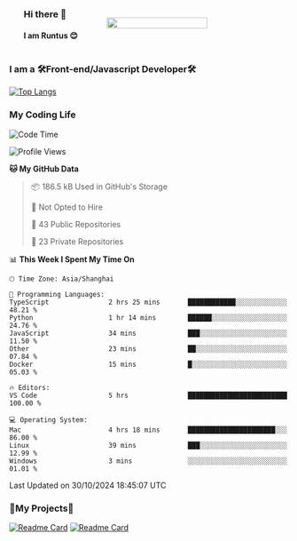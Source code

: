

<div style="display: flex;  align-items: center; justify-content: space-around;">
    <div>    
        <h3>Hi there 👋</h3>
        <h4> I am Runtus 😊 </h4>
    </div>
    <img src="https://github-readme-stats.vercel.app/api?username=Runtus&show_icons=true&theme=tokyonight" width="60%" />
</div>





### I am a 🛠Front-end/Javascript Developer🛠 

[![Top Langs](https://github-readme-stats.vercel.app/api/top-langs/?username=Runtus&hide=css,vue,scss,Ruby)](https://github.com/Runtus/pixiv-server-ts)


### My Coding Life
<!--START_SECTION:waka-->
![Code Time](http://img.shields.io/badge/Code%20Time-303%20hrs%205%20mins-blue)

![Profile Views](http://img.shields.io/badge/Profile%20Views-1-blue)

**🐱 My GitHub Data** 

> 📦 186.5 kB Used in GitHub's Storage 
 > 
> 🚫 Not Opted to Hire
 > 
> 📜 43 Public Repositories 
 > 
> 🔑 23 Private Repositories 
 > 
📊 **This Week I Spent My Time On** 

```text
🕑︎ Time Zone: Asia/Shanghai

💬 Programming Languages: 
TypeScript               2 hrs 25 mins       ████████████░░░░░░░░░░░░░   48.21 % 
Python                   1 hr 14 mins        ██████░░░░░░░░░░░░░░░░░░░   24.76 % 
JavaScript               34 mins             ███░░░░░░░░░░░░░░░░░░░░░░   11.50 % 
Other                    23 mins             ██░░░░░░░░░░░░░░░░░░░░░░░   07.84 % 
Docker                   15 mins             █░░░░░░░░░░░░░░░░░░░░░░░░   05.03 % 

🔥 Editors: 
VS Code                  5 hrs               █████████████████████████   100.00 % 

💻 Operating System: 
Mac                      4 hrs 18 mins       ██████████████████████░░░   86.00 % 
Linux                    39 mins             ███░░░░░░░░░░░░░░░░░░░░░░   12.99 % 
Windows                  3 mins              ░░░░░░░░░░░░░░░░░░░░░░░░░   01.01 % 
```


 Last Updated on 30/10/2024 18:45:07 UTC
<!--END_SECTION:waka-->

### 🎁My Projects🎁
[![Readme Card](https://github-readme-stats.vercel.app/api/pin/?username=Runtus&repo=pixiv-server-ts)](https://github.com/Runtus/pixiv-server-ts)
[![Readme Card](https://github-readme-stats.vercel.app/api/pin/?username=Runtus&repo=dormitory-uestc)](https://github.com/Runtus/dormitory-uestc)